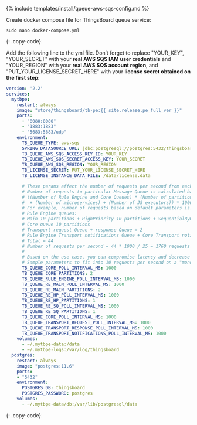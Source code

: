 {% include templates/install/queue-aws-sqs-config.md %}

Create docker compose file for ThingsBoard queue service:

```text
sudo nano docker-compose.yml
```
{: .copy-code}

Add the following line to the yml file. Don’t forget to replace "YOUR_KEY", "YOUR_SECRET" with your **real AWS SQS IAM user credentials** and "YOUR_REGION" with your **real AWS SQS account region**, and "PUT_YOUR_LICENSE_SECRET_HERE" with your **license secret obtained on the first step**:

```yml
version: '2.2'
services:
  mytbpe:
    restart: always
    image: "store/thingsboard/tb-pe:{{ site.release.pe_full_ver }}"
    ports:
      - "8080:8080"
      - "1883:1883"
      - "5683:5683/udp"
    environment:
      TB_QUEUE_TYPE: aws-sqs
      SPRING_DATASOURCE_URL: jdbc:postgresql://postgres:5432/thingsboard
      TB_QUEUE_AWS_SQS_ACCESS_KEY_ID: YOUR_KEY
      TB_QUEUE_AWS_SQS_SECRET_ACCESS_KEY: YOUR_SECRET
      TB_QUEUE_AWS_SQS_REGION: YOUR_REGION
      TB_LICENSE_SECRET: PUT_YOUR_LICENSE_SECRET_HERE
      TB_LICENSE_INSTANCE_DATA_FILE: /data/license.data

      # These params affect the number of requests per second from each partitions per each queue.
      # Number of requests to particular Message Queue is calculated based on the formula:
      # ((Number of Rule Engine and Core Queues) * (Number of partitions per Queue) + (Number of transport queues)
      #  + (Number of microservices) + (Number of JS executors)) * 1000 / POLL_INTERVAL_MS
      # For example, number of requests based on default parameters is:
      # Rule Engine queues:
      # Main 10 partitions + HighPriority 10 partitions + SequentialByOriginator 10 partitions = 30
      # Core queue 10 partitions
      # Transport request Queue + response Queue = 2
      # Rule Engine Transport notifications Queue + Core Transport notifications Queue = 2
      # Total = 44
      # Number of requests per second = 44 * 1000 / 25 = 1760 requests
      # 
      # Based on the use case, you can compromise latency and decrease number of partitions/requests to the queue, if the message load is low.
      # Sample parameters to fit into 10 requests per second on a "monolith" deployment: 
      TB_QUEUE_CORE_POLL_INTERVAL_MS: 1000
      TB_QUEUE_CORE_PARTITIONS: 2
      TB_QUEUE_RULE_ENGINE_POLL_INTERVAL_MS: 1000
      TB_QUEUE_RE_MAIN_POLL_INTERVAL_MS: 1000
      TB_QUEUE_RE_MAIN_PARTITIONS: 2
      TB_QUEUE_RE_HP_POLL_INTERVAL_MS: 1000
      TB_QUEUE_RE_HP_PARTITIONS: 1
      TB_QUEUE_RE_SQ_POLL_INTERVAL_MS: 1000
      TB_QUEUE_RE_SQ_PARTITIONS: 1
      TB_QUEUE_CORE_POLL_INTERVAL_MS: 1000
      TB_QUEUE_TRANSPORT_REQUEST_POLL_INTERVAL_MS: 1000
      TB_QUEUE_TRANSPORT_RESPONSE_POLL_INTERVAL_MS: 1000
      TB_QUEUE_TRANSPORT_NOTIFICATIONS_POLL_INTERVAL_MS: 1000
    volumes:
      - ~/.mytbpe-data:/data
      - ~/.mytbpe-logs:/var/log/thingsboard
  postgres:
    restart: always
    image: "postgres:11.6"
    ports:
    - "5432"
    environment:
      POSTGRES_DB: thingsboard
      POSTGRES_PASSWORD: postgres
    volumes:
      - ~/.mytbpe-data/db:/var/lib/postgresql/data
```
{: .copy-code}
